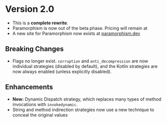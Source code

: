 # Version 2.0

- This is a **complete rewrite**.
- Paramorphism is now out of the beta phase. Pricing will remain at 
- A new site for Paramorphism now exists at [paramorphism.dev](https://paramorphism.dev/)

## Breaking Changes

- Flags no longer exist. `corruption` and `anti_decompression` are now individual strategies (disabled by default), and the Kotlin strategies are now always enabled (unless explicitly disabled).

## Enhancements

- **New:** Dynamic Dispatch strategy, which replaces many types of method invocations with `invokedynamic`.
- String and method indirection strategies now use a new technique to conceal the original values
